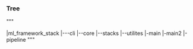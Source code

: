 ### Tree

"""

|ml_framework_stack
|---cli
|--core
|--stacks
|--utilites
|-main
|-main2
|-pipeline
"""
